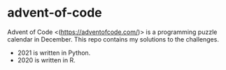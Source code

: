 # advent-of-code

Advent of Code <(https://adventofcode.com/)> is a programming puzzle calendar in December. This repo contains my solutions to the challenges.

* 2021 is written in Python.
* 2020 is written in R.